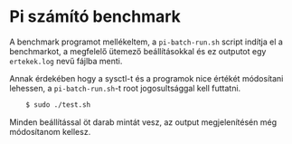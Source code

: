 # Pi számító benchmark

A benchmark programot mellékeltem, a `pi-batch-run.sh` script indítja el a benchmarkot, a megfelelő ütemező beállításokkal és ez outputot egy `ertekek.log` nevű fájlba menti.

Annak érdekében hogy a sysctl-t és a programok nice értékét módosítani lehessen, a `pi-batch-run.sh`-t root jogosultsággal kell futtatni.

```bash
	$ sudo ./test.sh
```

Minden beállítással öt darab mintát vesz, az output megjelenítésén még módosítanom kellesz.

